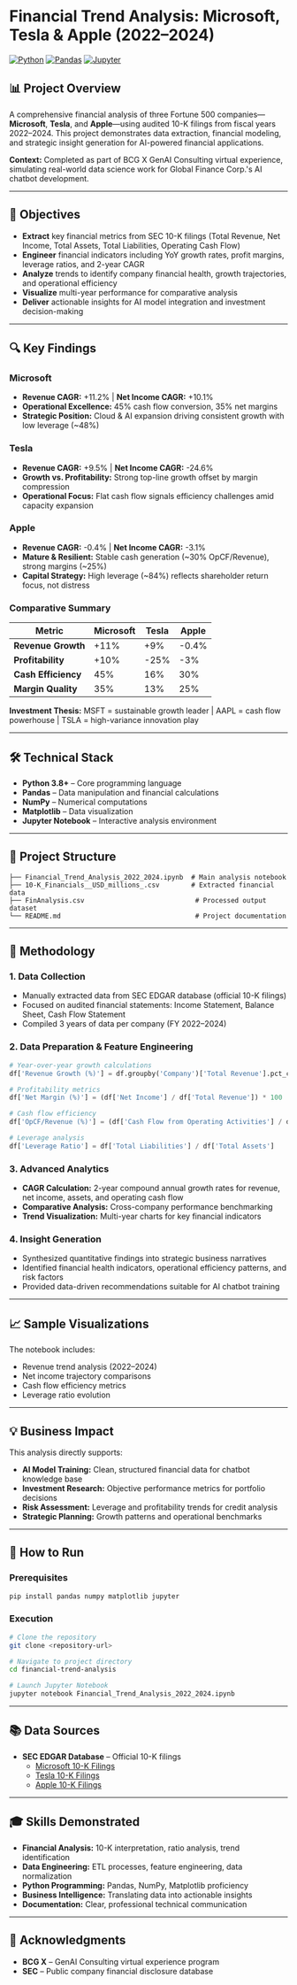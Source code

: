 # Financial Trend Analysis: Microsoft, Tesla & Apple (2022–2024)

[![Python](https://img.shields.io/badge/Python-3.8+-blue.svg)](https://www.python.org/)
[![Pandas](https://img.shields.io/badge/Pandas-Data%20Analysis-green.svg)](https://pandas.pydata.org/)
[![Jupyter](https://img.shields.io/badge/Jupyter-Notebook-orange.svg)](https://jupyter.org/)

## 📊 Project Overview

A comprehensive financial analysis of three Fortune 500 companies—**Microsoft**, **Tesla**, and **Apple**—using audited 10-K filings from fiscal years 2022–2024. This project demonstrates data extraction, financial modeling, and strategic insight generation for AI-powered financial applications.

**Context:** Completed as part of BCG X GenAI Consulting virtual experience, simulating real-world data science work for Global Finance Corp.'s AI chatbot development.

---

## 🎯 Objectives

- **Extract** key financial metrics from SEC 10-K filings (Total Revenue, Net Income, Total Assets, Total Liabilities, Operating Cash Flow)
- **Engineer** financial indicators including YoY growth rates, profit margins, leverage ratios, and 2-year CAGR
- **Analyze** trends to identify company financial health, growth trajectories, and operational efficiency
- **Visualize** multi-year performance for comparative analysis
- **Deliver** actionable insights for AI model integration and investment decision-making

---

## 🔍 Key Findings

### Microsoft
- **Revenue CAGR:** +11.2% | **Net Income CAGR:** +10.1%
- **Operational Excellence:** 45% cash flow conversion, 35% net margins
- **Strategic Position:** Cloud & AI expansion driving consistent growth with low leverage (~48%)

### Tesla
- **Revenue CAGR:** +9.5% | **Net Income CAGR:** -24.6%
- **Growth vs. Profitability:** Strong top-line growth offset by margin compression
- **Operational Focus:** Flat cash flow signals efficiency challenges amid capacity expansion

### Apple
- **Revenue CAGR:** -0.4% | **Net Income CAGR:** -3.1%
- **Mature & Resilient:** Stable cash generation (~30% OpCF/Revenue), strong margins (~25%)
- **Capital Strategy:** High leverage (~84%) reflects shareholder return focus, not distress

### Comparative Summary
| Metric | Microsoft | Tesla | Apple |
|--------|-----------|-------|-------|
| **Revenue Growth** | +11% | +9% | -0.4% |
| **Profitability** | +10% | -25% | -3% |
| **Cash Efficiency** | 45% | 16% | 30% |
| **Margin Quality** | 35% | 13% | 25% |

**Investment Thesis:** MSFT = sustainable growth leader | AAPL = cash flow powerhouse | TSLA = high-variance innovation play

---

## 🛠️ Technical Stack

- **Python 3.8+** – Core programming language
- **Pandas** – Data manipulation and financial calculations
- **NumPy** – Numerical computations
- **Matplotlib** – Data visualization
- **Jupyter Notebook** – Interactive analysis environment

---

## 📁 Project Structure

```
├── Financial_Trend_Analysis_2022_2024.ipynb  # Main analysis notebook
├── 10-K_Financials__USD_millions_.csv        # Extracted financial data
├── FinAnalysis.csv                            # Processed output dataset
└── README.md                                  # Project documentation
```

---

## 🚀 Methodology

### 1. Data Collection
- Manually extracted data from SEC EDGAR database (official 10-K filings)
- Focused on audited financial statements: Income Statement, Balance Sheet, Cash Flow Statement
- Compiled 3 years of data per company (FY 2022–2024)

### 2. Data Preparation & Feature Engineering
```python
# Year-over-year growth calculations
df['Revenue Growth (%)'] = df.groupby('Company')['Total Revenue'].pct_change() * 100

# Profitability metrics
df['Net Margin (%)'] = (df['Net Income'] / df['Total Revenue']) * 100

# Cash flow efficiency
df['OpCF/Revenue (%)'] = (df['Cash Flow from Operating Activities'] / df['Total Revenue']) * 100

# Leverage analysis
df['Leverage Ratio'] = df['Total Liabilities'] / df['Total Assets']
```

### 3. Advanced Analytics
- **CAGR Calculation:** 2-year compound annual growth rates for revenue, net income, assets, and operating cash flow
- **Comparative Analysis:** Cross-company performance benchmarking
- **Trend Visualization:** Multi-year charts for key financial indicators

### 4. Insight Generation
- Synthesized quantitative findings into strategic business narratives
- Identified financial health indicators, operational efficiency patterns, and risk factors
- Provided data-driven recommendations suitable for AI chatbot training

---

## 📈 Sample Visualizations

The notebook includes:
- Revenue trend analysis (2022–2024)
- Net income trajectory comparisons
- Cash flow efficiency metrics
- Leverage ratio evolution

---

## 💡 Business Impact

This analysis directly supports:
- **AI Model Training:** Clean, structured financial data for chatbot knowledge base
- **Investment Research:** Objective performance metrics for portfolio decisions
- **Risk Assessment:** Leverage and profitability trends for credit analysis
- **Strategic Planning:** Growth patterns and operational benchmarks

---

## 🏃 How to Run

### Prerequisites
```bash
pip install pandas numpy matplotlib jupyter
```

### Execution
```bash
# Clone the repository
git clone <repository-url>

# Navigate to project directory
cd financial-trend-analysis

# Launch Jupyter Notebook
jupyter notebook Financial_Trend_Analysis_2022_2024.ipynb
```

---

## 📚 Data Sources

- **SEC EDGAR Database** – Official 10-K filings
  - [Microsoft 10-K Filings](https://www.sec.gov/cgi-bin/browse-edgar?action=getcompany&CIK=0000789019&type=10-K)
  - [Tesla 10-K Filings](https://www.sec.gov/cgi-bin/browse-edgar?action=getcompany&CIK=0001318605&type=10-K)
  - [Apple 10-K Filings](https://www.sec.gov/cgi-bin/browse-edgar?action=getcompany&CIK=0000320193&type=10-K)

---

## 🎓 Skills Demonstrated

- **Financial Analysis:** 10-K interpretation, ratio analysis, trend identification
- **Data Engineering:** ETL processes, feature engineering, data normalization
- **Python Programming:** Pandas, NumPy, Matplotlib proficiency
- **Business Intelligence:** Translating data into actionable insights
- **Documentation:** Clear, professional technical communication

---

## 🙏 Acknowledgments

- **BCG X** – GenAI Consulting virtual experience program
- **SEC** – Public company financial disclosure database

